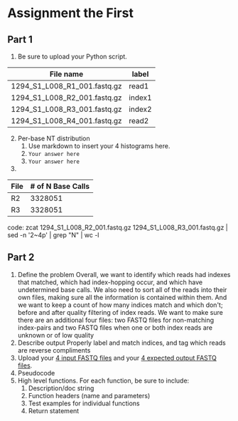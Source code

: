 # Assignment the First

## Part 1
1. Be sure to upload your Python script.

| File name | label |
|---|---|
| 1294_S1_L008_R1_001.fastq.gz | read1 |
| 1294_S1_L008_R2_001.fastq.gz | index1 |
| 1294_S1_L008_R3_001.fastq.gz | index2 |
| 1294_S1_L008_R4_001.fastq.gz | read2 |

2. Per-base NT distribution
    1. Use markdown to insert your 4 histograms here.
    2. ```Your answer here```
    3. ```Your answer here```
3. 
| File | # of N Base Calls |
|---|---|
| R2 | 3328051 |
| R3 | 3328051 |

code: zcat 1294_S1_L008_R2_001.fastq.gz 1294_S1_L008_R3_001.fastq.gz | sed -n '2~4p' | grep "N" | wc -l

## Part 2
1. Define the problem
Overall, we want to identify which reads had indexes that matched, which had index-hopping occur, and which have undetermined base calls. We also need to sort all of the reads into their own files, making sure all the information is contained within them. And we want to keep a count of how many indices match and which don't; before and after quality filtering of index reads. We want to make sure there are an additional four files: two FASTQ files for non-matching index-pairs and two FASTQ files when one or both index reads are unknown or of low quality 
2. Describe output
Properly label and match indices, and tag which reads are reverse compliments
3. Upload your [4 input FASTQ files](../TEST-input_FASTQ) and your [4 expected output FASTQ files](../TEST-output_FASTQ).
4. Pseudocode
5. High level functions. For each function, be sure to include:
    1. Description/doc string
    2. Function headers (name and parameters)
    3. Test examples for individual functions
    4. Return statement
